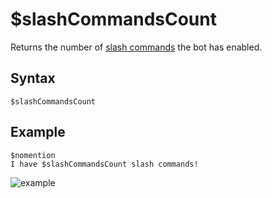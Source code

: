 # $slashCommandsCount
Returns the number of [slash commands](../guides/general/interactions/slashCommands/aboutSlashCommands.md) the bot has enabled.

## Syntax
```
$slashCommandsCount
```

## Example
```
$nomention
I have $slashCommandsCount slash commands!
```
![example](https://user-images.githubusercontent.com/69215413/126920314-1ad9374e-d19d-43f5-8939-f9abf48a62de.png)
